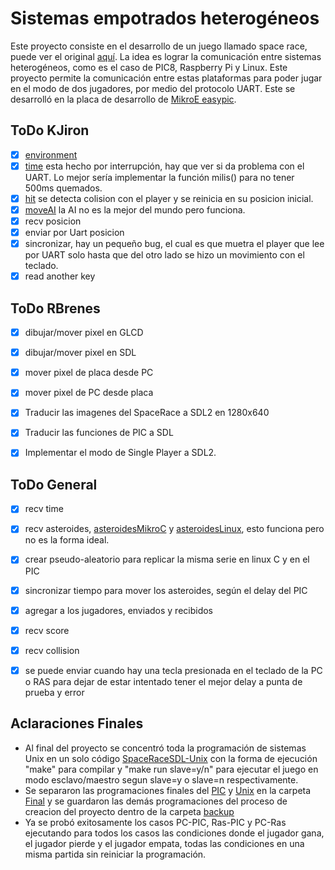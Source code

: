 # Sistemas empotrados heterogéneos

Este proyecto consiste en el desarrollo de un juego llamado space race, puede ver el original [aquí](https://www.youtube.com/watch?v=0eBUoY6W8BY). La idea es lograr la comunicación entre sistemas heterogéneos, como es el caso de PIC8, Raspberry Pi y Linux. Este proyecto permite la comunicación entre estas plataformas para poder jugar en el modo de dos jugadores, por medio del protocolo UART. Este se desarrolló en la placa de desarrollo de [MikroE easypic](https://www.mikroe.com/easypic-dspic30).


## ToDo KJiron
- [x] [environment](/backup/PIC/asteroidsDBG.c)  
- [x] [time](/backup/PIC/timerDBG.c) esta hecho por interrupción, hay que ver si da problema con el UART. Lo mejor sería implementar la función milis() para no tener 500ms quemados. 
- [x] [hit](/backup/PIC/Include/hit.h) se detecta colision con el player y se reinicia en su posicion inicial.
- [x] [moveAI](/backup/PIC/Include/hit.h) la AI no es la mejor del mundo pero funciona.
- [x] recv posicion
- [x] enviar por Uart posicion
- [x] sincronizar, hay un pequeño bug, el cual es que muetra el player que lee por UART solo hasta que del otro lado se hizo un movimiento con el teclado.
- [x] read another key

## ToDo RBrenes

- [x] dibujar/mover pixel en GLCD
- [x] dibujar/mover pixel en SDL
- [x] mover pixel de placa desde PC
- [x] mover pixel de PC desde placa
- [x] Traducir las imagenes del SpaceRace a SDL2 en 1280x640
- [x] Traducir las funciones de PIC a SDL
- [x] Implementar el modo de Single Player a SDL2.


## ToDo General

- [x] recv time
- [x] recv asteroides, [asteroidesMikroC](/backup/asteroidsDBG.c) y [asteroidesLinux](/backup/gameLinux/src/asteroids.c), esto funciona pero no es la forma ideal.
- [x] crear pseudo-aleatorio para replicar la misma serie en linux C y en el PIC
- [x] sincronizar tiempo para mover los asteroides, según el delay del PIC
- [x] agregar a los jugadores, enviados y recibidos
- [x] recv score
- [x] recv collision
- [x] se puede enviar cuando hay una tecla presionada en el teclado de la PC o RAS para dejar de estar intentado tener el mejor delay a punta de prueba y error


## Aclaraciones Finales

- Al final del proyecto se concentró toda la programación de sistemas Unix en un solo código [SpaceRaceSDL-Unix](/Final/SpaceRaceSDL-Unix) con la forma de ejecución "make" para compilar y "make run slave=y/n" para ejecutar el juego en modo esclavo/maestro segun slave=y o slave=n respectivamente.
- Se separaron las programaciones finales del [PIC](/Final/PIC) y [Unix](/Final/SpaceRaceSDL-Unix) en la carpeta [Final](/Final) y se guardaron las demás programaciones del proceso de creacion del proyecto dentro de la carpeta [backup](/backup)
- Ya se probó exitosamente los casos PC-PIC, Ras-PIC y PC-Ras ejecutando para todos los casos las condiciones donde el jugador gana, el jugador pierde y el jugador empata, todas las condiciones en una misma partida sin reiniciar la programación.
